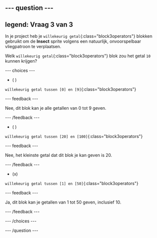 
--- question ---
---
legend: Vraag 3 van 3
---

In je project heb je `willekeurig getal`{:class="block3operators"} blokken gebruikt om de **Insect** sprite volgens een natuurlijk, onvoorspelbaar vliegpatroon te verplaatsen.

Welk `willekeurig getal`{:class="block3operators"} blok zou het getal `10` kunnen krijgen?

--- choices ---

- ( )

`willekeurig getal tussen [0] en [9]`{:class="block3operators"}

  --- feedback ---

  Nee, dit blok kan je alle getallen van 0 tot 9 geven.

  --- /feedback ---

- ( )

`willekeurig getal tussen [20] en [100]`{:class="block3operators"}

  --- feedback ---

Nee, het kleinste getal dat dit blok je kan geven is 20.

  --- /feedback ---

- (x)

`willekeurig getal tussen [1] en [50]`{:class="block3operators"}

  --- feedback ---

Ja, dit blok kan je getallen van 1 tot 50 geven, inclusief 10.

  --- /feedback ---

--- /choices ---

--- /question ---
